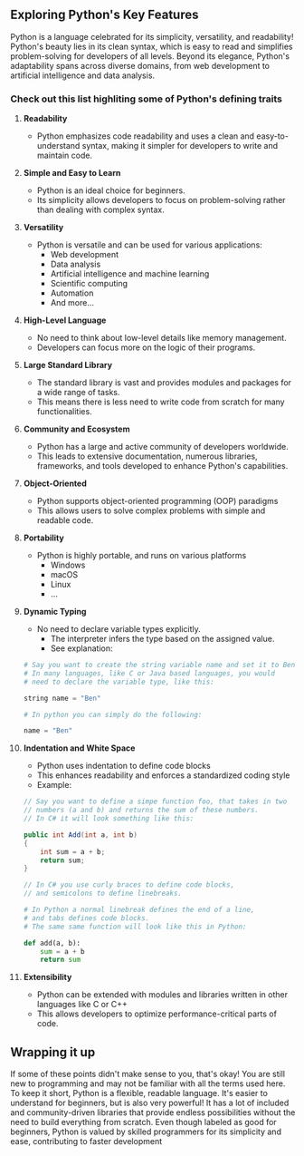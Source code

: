 ## Exploring Python's Key Features

Python is a language celebrated for its simplicity, versatility, and readability! Python's beauty lies in its clean syntax, which is easy to read and simplifies problem-solving for developers of all levels. Beyond its elegance, Python's adaptability spans across diverse domains, from web development to artificial intelligence and data analysis.

### Check out this list highliting some of Python's defining traits

1. **Readability**
    - Python emphasizes code readability and uses a clean and easy-to-understand syntax, making it simpler for developers to write and maintain code.

2. **Simple and Easy to Learn** 
    - Python is an ideal choice for beginners. 
    - Its simplicity allows developers to focus on problem-solving rather than dealing with complex syntax.

3. **Versatility** 
    - Python is versatile and can be used for various applications:
        - Web development
        - Data analysis 
        - Artificial intelligence and machine learning
        - Scientific computing
        - Automation
        - And more...
4. **High-Level Language**
    - No need to think about low-level details like memory management.
    - Developers can focus more on the logic of their programs.

6. **Large Standard Library** 
    - The standard library is vast and provides modules and packages for a wide range of tasks.
    - This means there is less need to write code from scratch for many functionalities.

7. **Community and Ecosystem**
    - Python has a large and active community of developers worldwide. 
    - This leads to extensive documentation, numerous libraries, frameworks, and tools developed to enhance Python's capabilities.

8. **Object-Oriented**
    - Python supports object-oriented programming (OOP) paradigms
    - This allows users to solve complex problems with simple and readable code.

9. **Portability**
    - Python is highly portable, and runs on various platforms
        - Windows
        - macOS
        - Linux
        - ...

10. **Dynamic Typing**
    - No need to declare variable types explicitly.
        - The interpreter infers the type based on the assigned value.
        - See explanation:
    
    ```python
    # Say you want to create the string variable name and set it to Ben
    # In many languages, like C or Java based languages, you would
    # need to declare the variable type, like this:

    string name = "Ben"

    # In python you can simply do the following:

    name = "Ben"
    ```

11. **Indentation and White Space** 
    - Python uses indentation to define code blocks
    - This enhances readability and enforces a standardized coding style
    - Example:
    ```csharp
    // Say you want to define a simpe function foo, that takes in two
    // numbers (a and b) and returns the sum of these numbers.
    // In C# it will look something like this:
    
    public int Add(int a, int b)
    {
        int sum = a + b;
        return sum;
    }

    // In C# you use curly braces to define code blocks, 
    // and semicolons to define linebreaks.
    ```
    ```python
    # In Python a normal linebreak defines the end of a line,
    # and tabs defines code blocks.
    # The same same function will look like this in Python:
    
    def add(a, b):
        sum = a + b
        return sum
    ```

12. **Extensibility**
    - Python can be extended with modules and libraries written in other languages like C or C++
    - This allows developers to optimize performance-critical parts of code.

## Wrapping it up
If some of these points didn't make sense to you, that's okay! You are still new to programming and may not be familiar with all the terms used here. To keep it short, Python is a flexible, readable language. It's easier to understand for beginners, but is also very powerful! It has a lot of included and community-driven libraries that provide endless possibilities without the need to build everything from scratch. Even though labeled as good for beginners, Python is valued by skilled programmers for its simplicity and ease, contributing to faster development
